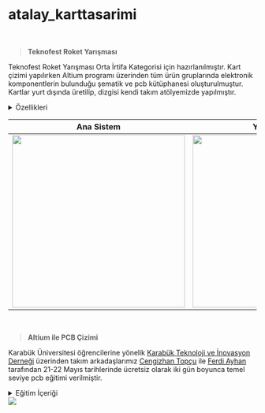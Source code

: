 # atalay_karttasarimi

<br>

> **Teknofest Roket Yarışması**

Teknofest Roket Yarışması Orta İrtifa Kategorisi için hazırlanılmıştır. Kart çizimi yapılırken Altium programı üzerinden tüm ürün gruplarında elektronik komponentlerin bulunduğu şematik ve pcb kütüphanesi oluşturulmuştur. Kartlar yurt dışında üretilip, dizgisi kendi takım atölyemizde yapılmıştır.

<details>
<summary>Özellikleri</summary>
 
- Kartların arka yüzünde STM32F103RB işlemci olup olup ön yüzünde ise kullanacağımız sensörler, gps, haberleşme, ateşleme devresi ve voltaj regülatörü bulunuyor. 
- Kartımız 7-12V ile beslenmekte ve üzerinde güç ledi bulunmaktadır. 
- Voltaj regülatörü 3.3V çıkış vermektedir.
- Ateşleme devresi için mosfet ile optoptokuplör kullanılmıştır. 
- Sensör için BME280 basınç sensörü ile ADXL345 ivme sensörü, gps modülü olarak NEO-6M, haberleşme için LORA modülü kullanılmıştır. 
- Ana Sistem ve Yedek Sistem kartındaki verileri SPI haberleşmesi ile Haberleşme kartına aktarıyoruz.
</details>

| Ana Sistem | Yedek Sistem | Haberleşme | Görev Yükü |
| ------------ | ------------- | ------------- | ------------- |
| <img src="https://user-images.githubusercontent.com/104703949/178975949-c73ea188-78ee-422f-ae1e-443e428f9f21.JPG" width="350"> | <img src="https://user-images.githubusercontent.com/104703949/178975971-cedd0c6c-6338-451e-ba90-f94a9db79941.JPG" width="350"> | <img src="https://user-images.githubusercontent.com/104703949/178976015-2aa9b74b-eeaf-49ca-b19e-2ab924a77f52.JPG" width="320"> | <img src="https://user-images.githubusercontent.com/104703949/178975987-bcb0d98b-03aa-4c32-86b0-55a938d579de.JPG" width="350">|

<br>

> **Altium ile PCB Çizimi**
 
Karabük Üniversitesi öğrencilerine yönelik [Karabük Teknoloji ve İnovasyon Derneği](https://www.instagram.com/kartekinder/) üzerinden takım arkadaşlarımız [Cengizhan Topçu](https://www.linkedin.com/in/cengizhantopcu53/) ile  [Ferdi Ayhan](https://www.linkedin.com/in/ferdiayhann/) tarafından 21-22 Mayıs tarihlerinde ücretsiz olarak iki gün boyunca temel seviye pcb eğitimi verilmiştir.

<details>
 <summary>Eğitim İçeriği</summary>
 
   1. Programın Kurulması
   2. Kütüphane Oluşturma
   3. Şematik Tasarım
   4. PCB Tasarımı
   5. Üretim Dosyalarını Oluşturma
</details>

<img src="https://user-images.githubusercontent.com/104703949/180171973-0adf0bc6-bcd4-4074-b656-5cc029cb3bbe.png">
